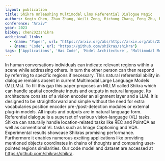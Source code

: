 ```yaml
---
layout: publication
title: Shikra Unleashing Multimodal Llms Referential Dialogue Magic
authors: Keqin Chen, Zhao Zhang, Weili Zeng, Richong Zhang, Feng Zhu, Rui Zhao
conference: "Arxiv"
year: 2023
bibkey: chen2023shikra
additional_links:
  - {name: "Paper", url: "https://arxiv.org/abs/http://arxiv.org/abs/2306.15195v2"}
  - {name: "Code", url: "https://github.com/shikras/shikra"}
tags: ['Applications', 'Has Code', 'Model Architecture', 'Multimodal Models']
---
```

In human conversations individuals can indicate relevant regions within a scene while addressing others. In turn the other person can then respond by referring to specific regions if necessary. This natural referential ability in dialogue remains absent in current Multimodal Large Language Models (MLLMs). To fill this gap this paper proposes an MLLM called Shikra which can handle spatial coordinate inputs and outputs in natural language. Its architecture consists of a vision encoder an alignment layer and a LLM. It is designed to be straightforward and simple without the need for extra vocabularies position encoder pre-/post-detection modules or external plug-in models. All inputs and outputs are in natural language form. Referential dialogue is a superset of various vision-language (VL) tasks. Shikra can naturally handle location-related tasks like REC and PointQA as well as conventional VL tasks such as Image Captioning and VQA. Experimental results showcase Shikras promising performance. Furthermore it enables numerous exciting applications like providing mentioned objects coordinates in chains of thoughts and comparing user-pointed regions similarities. Our code model and dataset are accessed at https://github.com/shikras/shikra.
